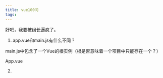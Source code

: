 ```yaml
---
title: vue100问
tags:
---
```

好吧，我要~~被组长逼~~疯了。

1. app.vue和main.js有什么不同？

main.js中包含了一个Vue的根实例（根是否意味着一个项目中只能存在一个？）

App.vue

2.